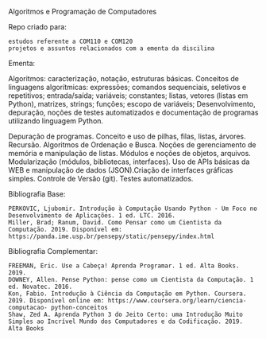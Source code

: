 Algoritmos e Programação de Computadores

Repo criado para:

    estudos referente a COM110 e COM120
    projetos e assuntos relacionados com a ementa da discilina

Ementa:

Algoritmos: caracterização, notação, estruturas básicas. Conceitos de linguagens algorítmicas: expressões; comandos sequenciais, seletivos e repetitivos; entrada/saída; variáveis; constantes; listas, vetores (listas em Python), matrizes, strings; funções; escopo de variáveis; Desenvolvimento, depuração, noções de testes automatizados e documentação de programas utilizando linguagem Python.

Depuração de programas. Conceito e uso de pilhas, filas, listas, árvores. Recursão. Algoritmos de Ordenação e Busca. Noções de gerenciamento de memória e manipulação de listas. Módulos e noções de objetos, arquivos. Modularização (módulos, bibliotecas, interfaces). Uso de APIs básicas da WEB e manipulação de dados (JSON).Criação de interfaces gráficas simples. Controle de Versão (git). Testes automatizados.

Bibliografia Base:

    PERKOVIC, Ljubomir. Introdução à Computação Usando Python - Um Foco no Desenvolvimento de Aplicações. 1 ed. LTC. 2016.
    Miller, Brad; Ranum, David. Como Pensar como um Cientista da Computação. 2019. Disponível em: https://panda.ime.usp.br/pensepy/static/pensepy/index.html

Bibliografia Complementar:

    FREEMAN, Eric. Use a Cabeça! Aprenda Programar. 1 ed. Alta Books. 2019.
    DOWNEY, Allen. Pense Python: pense como um Cientista da Computação. 1 ed. Novatec. 2016.
    Kon, Fabio. Introdução à Ciência da Computação em Python. Coursera. 2019. Disponível online em: https://www.coursera.org/learn/ciencia-computacao- python-conceitos
    Shaw, Zed A. Aprenda Python 3 do Jeito Certo: uma Introdução Muito Simples ao Incrível Mundo dos Computadores e da Codificação. 2019. Alta Books